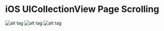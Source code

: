 # iOS UICollectionView Page Scrolling

![alt tag](https://raw.github.com/maximbilan/UICollectionViewHorizontalPaging/master/img/1.gif)
![alt tag](https://raw.github.com/maximbilan/UICollectionViewHorizontalPaging/master/img/2.png)
![alt tag](https://raw.github.com/maximbilan/UICollectionViewHorizontalPaging/master/img/3.png)
